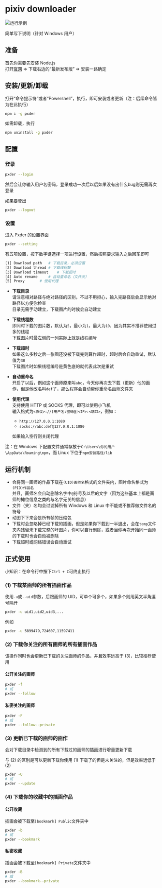 # pixiv downloader
![运行示例](https://i.loli.net/2018/08/20/5b7aaccfb1c4a.gif)

简单写下说明（针对 Windows 用户）


## 准备
首先你需要先安装 Node.js  
打开[官网](https://nodejs.org) => 下载右边的“最新发布版” => 安装一路确定


## 安装/更新/卸载
打开“命令提示符”或者“Powershell”，执行，即可安装或者更新（注：后续命令皆为在此执行）
```bash
npm i -g pxder
```

如需卸载，执行
```bash
npm uninstall -g pxder
```


## 配置
### 登录
```bash
pxder --login
```
然后会让你输入用户名密码，登录成功一次后以后如果没有出什么bug则无需再次登录

如果要登出
```bash
pxder --logout
```

### 设置
进入 Pxder 的设置界面
```bash
pxder --setting
```

有五项设置，按下数字键选择一项进行设置，然后按照要求输入之后回车即可
```bash
[1] Download path	# 下载目录，必须设置
[2] Download thread	# 下载线程数
[3] Download timeout	# 下载超时
[4] Auto rename		# 自动重命名（文件夹）
[5] Proxy		# 使用代理
```

- **下载目录**  
  请注意相对路径与绝对路径的区别，不过不用担心，输入完路径后会显示绝对路径以方便你检查  
  目录无需手动建立，下载图片的时候会自动建立
- **下载线程数**  
  即同时下载的图片数，默认为`5`，最小为`1`，最大为`10`，因为其实不推荐使用过多的线程  
  下载图片时最左侧的一列实际上就是线程编号
- **下载超时**  
  如果这么多秒之后一张图还没被下载完则算作超时，超时后会自动重试，默认值为`30`  
  下载图片时如果线程编号是黄色底的就代表此次是重试
- **自动重命名**  
  开启了以后，例如这个画师原来叫`abc`，今天你再次去下载（更新）他的画作，但是他改名叫`def`了，那么程序会自动帮你重命名画师文件夹
- **使用代理**  
  支持使用 HTTP 或 SOCKS 代理，即可以使用小飞机  
  输入格式为`<协议>://[用户名:密码@]<IP>:<端口>`，例如：
  - `http://127.0.0.1:1080`
  - `socks://abc:def@127.0.0.1:1080`
  
  如果输入空行则关闭代理


注：在 Windows 下配置文件通常存放于`C:\Users\你的用户\AppData\Roaming\npm`，而 Linux 下位于`npm安装路径/lib`


## 运行机制
- 会将同一画师的作品下载在`(UID)画师名`格式的文件夹内，图片命名格式为`(PID)作品名`  
  并且，画师名会自动删除名字中`@`符号及以后的文字（因为这些基本上都是画师的摊位信息之类的与名字无关的信息）
- 文件（夹）名均会过滤掉所有 Windows 和 Linux 中不能或不推荐做文件名的符号
- 动图下下来会是所有帧的压缩包
- 下载时会忽略掉已经下载的插画，但是如果你下载到一半退出，会在`temp`文件夹内残留未下载完整的坏图片，你可以自行删除，或者当你再次开始同一画师的下载时也会自动被删除
- 下载超时或网络错误会自动重试


## 正式使用
小知识：在命令行中按下`Ctrl + C`可终止执行

### (1) 下载某画师的所有插画作品
使用`-u`或`--uid`参数，后跟画师的 UID，可单个可多个，如果多个则用英文半角逗号隔开
```bash
pxder -u uid1,uid2,uid3,...
```

例如
```bash
pxder -u 5899479,724607,11597411
```

### (2) 下载你关注的所有画师的所有插画作品
该操作同时也会更新已下载的关注画师的作品，并且效率远高于 (3)，比较推荐使用

#### 公开关注的画师
```bash
pxder -f
# 或
pxder --follow
```

#### 私密关注的画师
```bash
pxder -F
# 或
pxder --follow--private
```

### (3) 更新已下载的画师的画作
会对下载目录中检测到的所有下载过的画师的插画进行增量更新下载

与 (2) 的区别是可以更新下载你使用 (1) 下载了的但是未关注的，但是效率远低于 (2)

```bash
pxder -U
# 或
pxder --update
```

### (4) 下载你的收藏中的插画作品
#### 公开收藏
插画会被下载至`[bookmark] Public`文件夹中
```bash
pxder -b
# 或
pxder --bookmark
```

#### 私密收藏
插画会被下载至`[bookmark] Private`文件夹中
```bash
pxder -B
# 或
pxder --bookmark--private
```
